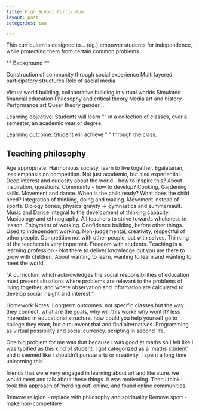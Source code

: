 ```yaml
---
title: High School Curriculum
layout: post
categories: taa

---
```


This curriculum is designed to... (eg.) empower students for independence, while protecting them from certain common problems.

** Background **

Construction of community through social experience
Multi layered participatory structures
Role of social media

Virtual world building, collaborative building in virtual worlds
Simulated financial education
Philosophy and critical theory
Media art and history
Performance art
Queer theory gender ...

Learning objective: Students will learn "" in a collection of classes, over a semester, an academic year or degree.

Learning outcome: Student will achieve " " through the class.


## Teaching philosophy

Age appropriate. Harmonious society, learn to live together. Egalatarian, less emphasis on  competition. Not just academic, but also experiential. Deep interest and curiosity about the world - how to inspire this? About inspiration, questions. Community - how to develop? Cooking, Gardening skills. Movement and dance. When is the child ready? What does the child need? Integration of thinking, doing and making. Movement instead of sports. Biology bones, physics gravity -> gymnastics and summersault. Music and Dance integral to the development of thinking capacity. Musicology and ethnography. All teachers to strive towards wholeness in lesson. Enjoyment of working. Confidence building, before other things.   Used to independent working. Non-judgemental, creativity, respectful of other people. Competition not with other people, but with selves. Thinking of the teachers is very important. Freedom with students. Teaching is a learning profession - Not there to deliver knowledge but you are there to grow with children.  About wanting to learn, wanting to learn and wanting to meet the world.

"A curriculum which acknowledges the social responsibilities of education must present situations where problems are relevant to the problems of living together, and where observation and information are calculated to develop social insight and interest."

Homework Notes:
 Longterm outcomes. not specific classes but the way they connect. what are the goals, why will this work? why wont it? less interested in educational structure.  how could you help yourself go to college they want, but circumvent that and find alternatives..Programming as virtual possibility and social currency. scripting in second life.

One big problem for me was that because I was good at maths so I felt like i was typified as this kind of student. I got categorized as a 'maths student' and it seemed like I shouldn't pursue arts or creativity. I spent a long time unlearning this.

 friends that were very engaged in learning about art and literature. we would meet and talk about these things. it was motivating. Then i think i took this approach of 'nerding out' online, and found online communities.

 Remove religion - replace with philosophy and spirituality
 Remove sport - make non-competitive
